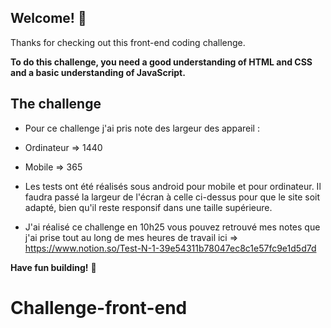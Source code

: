 ## Welcome! 👋

Thanks for checking out this front-end coding challenge.

**To do this challenge, you need a good understanding of HTML and CSS and a basic understanding of JavaScript.**

## The challenge

- Pour ce challenge j'ai pris note des largeur des appareil :
-   Ordinateur => 1440
-   Mobile => 365

- Les tests ont été réalisés sous android pour mobile et pour ordinateur. Il faudra passé la largeur de l'écran à celle ci-dessus pour que le site soit adapté, bien qu'il reste responsif dans une taille supérieure.
    
- J'ai réalisé ce challenge en 10h25 vous pouvez retrouvé mes notes que j'ai prise tout au long de mes heures de travail ici => https://www.notion.so/Test-N-1-39e54311b78047ec8c1e57fc9e1d5d7d

**Have fun building!** 🚀
# Challenge-front-end
